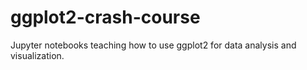 # ggplot2-crash-course
Jupyter notebooks teaching how to use ggplot2 for data analysis and visualization. 
